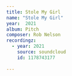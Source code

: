 ```yaml
---
title: Stole My Girl
name: "Stole My Girl"
year:  2021
album: Pitch
composer: Rob Nelson
recordingz:
  - year: 2021
    source: soundcloud
    id: 1178743177 
 
---
```


